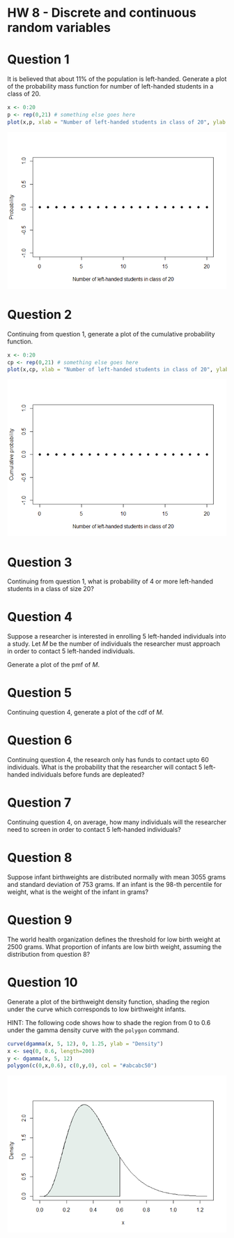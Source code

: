 HW 8 - Discrete and continuous random variables
================

# Question 1

It is believed that about 11% of the population is left-handed. Generate
a plot of the probability mass function for number of left-handed
students in a class of 20.

``` r
x <- 0:20
p <- rep(0,21) # something else goes here
plot(x,p, xlab = "Number of left-handed students in class of 20", ylab = "Probability", pch = 16)
```

![](hw8-discrete-continuous_files/figure-gfm/unnamed-chunk-1-1.png)

# Question 2

Continuing from question 1, generate a plot of the cumulative
probability function.

``` r
x <- 0:20
cp <- rep(0,21) # something else goes here
plot(x,cp, xlab = "Number of left-handed students in class of 20", ylab = "Cumulative probability", pch = 16)
```

![](hw8-discrete-continuous_files/figure-gfm/unnamed-chunk-2-1.png)

# Question 3

Continuing from question 1, what is probability of 4 or more left-handed
students in a class of size 20?

# Question 4

Suppose a researcher is interested in enrolling 5 left-handed
individuals into a study. Let $M$ be the number of individuals the
researcher must approach in order to contact 5 left-handed individuals.

Generate a plot of the pmf of $M$.

# Question 5

Continuing question 4, generate a plot of the cdf of $M$.

# Question 6

Continuing question 4, the research only has funds to contact upto 60
individuals. What is the probability that the researcher will contact 5
left-handed individuals before funds are depleated?

# Question 7

Continuing question 4, on average, how many individuals will the
researcher need to screen in order to contact 5 left-handed individuals?

# Question 8

Suppose infant birthweights are distributed normally with mean 3055
grams and standard deviation of 753 grams. If an infant is the 98-th
percentile for weight, what is the weight of the infant in grams?

# Question 9

The world health organization defines the threshold for low birth weight
at 2500 grams. What proportion of infants are low birth weight, assuming
the distribution from question 8?

# Question 10

Generate a plot of the birthweight density function, shading the region
under the curve which corresponds to low birthweight infants.

HINT: The following code shows how to shade the region from 0 to 0.6
under the gamma density curve with the `polygon` command.

``` r
curve(dgamma(x, 5, 12), 0, 1.25, ylab = "Density")
x <- seq(0, 0.6, length=200)
y <- dgamma(x, 5, 12)
polygon(c(0,x,0.6), c(0,y,0), col = "#abcabc50")
```

![](hw8-discrete-continuous_files/figure-gfm/unnamed-chunk-3-1.png)
